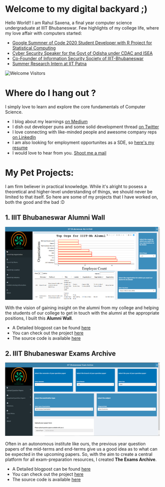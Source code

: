# Welcome to my digital backyard ;)

Hello World!! I am Rahul Saxena, a final year computer science undergraduate at IIIT Bhubaneswar. Few highlights of my college life, where my love affair with computers started:
  - [Google Summner of Code 2020 Student Developer with R Project for Statistical Computing](https://summerofcode.withgoogle.com/projects/#6187591176552448/)
  - [Cyber Security Speaker for the Govt of Odisha under CDAC and ISEA](https://twitter.com/hindu_bale/status/1214511636779696130?s=09)
  - [Co-Founder of Information Security Society of IIIT-Bhubaneswar](https://www.facebook.com/ACMIIITBh/posts/3165433630167350)
  - [Summer Research Intern at IIT Patna](https://hindubale.github.io/Rahul_Cert(1).PDF)

![Welcome Visitors](https://media.giphy.com/media/12B39IawiNS7QI/giphy.gif)

# Where do I hang out ?

I simply love to learn and explore the core fundamentals of Computer Science. 
* I blog about my learnings [on Medium](https://medium.com/@rahulsaxena.hindubale)
* I dish out developer puns and some solid development thread [on Twitter](https://twitter.com/hinduBale) 
* I love connecting with like-minded people and awesome company reps [on LinkedIn](https://www.linkedin.com/in/saxena-rahul/)
* I am also looking for employment opportunites as a SDE, so [here's my resume](https://hindubale.github.io/RahulSaxena_Resume.pdf)
* I would love to hear from you. [Shoot me a mail](mailto:rahulSaxena.hinduBale@gmail.com) 

# My Pet Projects:
  
  I am firm believer in practical knowledge. While it's alright to posess a theoretical and higher-level understanding of things, we should never be limited to that itself. So here are some of my projects that I have worked on, both the good and the bad :D

## 1. IIIT Bhubaneswar Alumni Wall

![A Snippet of the Alumni Wall](alumniWallIntroImage.PNG)

With the vision of gaining insight on the alumni from my college and helping the students of our college to get in touch with the alumni at the appropriate positions, I built this **Alumni Wall**.

* A Detailed blogpost can be found [here](https://towardsdatascience.com/battling-covid-19-with-data-science-as-a-university-student-ffcb9304b4c?source=friends_link&sk=69e2db76eaa72bb837a2a9b6fa857223)
* You can check out the project [here](https://studentsofiiitbh.team/alumniwall/)
* The source code is available [here](https://github.com/hinduBale/iiit-bh_alumni_wall/)

## 2. IIIT Bhubaneswar Exams Archive

![A Snippet of the Exams Archive](examArchiveIntroImage.PNG)

Often in an autonomous institute like ours, the previous year question papers of the mid-terms and end-terms give us a good idea as to what can be expected in the upcoming papers. So, with the aim to create a central platform for all exam-preparation resources, I created **The Exams Archive**.

* A Detailed blogpost can be found [here](https://towardsdatascience.com/creating-an-exam-archive-system-with-a-data-scientists-toolkit-a080d497a9a0?source=friends_link&sk=510d86233ad78639bc201243db31adc1)
* You can check out the project [here](https://studentsofiiitbh.team/examarchive/)
* The source code is available [here](https://github.com/hinduBale/iiit-bh_exam_archive)
